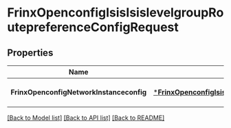 # FrinxOpenconfigIsisIsislevelgroupRoutepreferenceConfigRequest

## Properties
Name | Type | Description | Notes
------------ | ------------- | ------------- | -------------
**FrinxOpenconfigNetworkInstanceconfig** | [***FrinxOpenconfigIsisIsislevelgroupRoutepreferenceConfig**](frinx.openconfig.isis.isislevelgroup.routepreference.Config.md) |  | [optional] [default to null]

[[Back to Model list]](../README.md#documentation-for-models) [[Back to API list]](../README.md#documentation-for-api-endpoints) [[Back to README]](../README.md)


